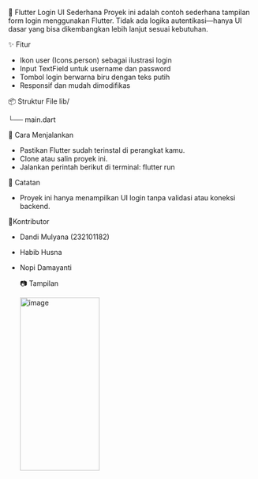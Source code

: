 📱 Flutter Login UI Sederhana
Proyek ini adalah contoh sederhana tampilan form login menggunakan Flutter. Tidak ada logika autentikasi—hanya UI dasar yang bisa dikembangkan lebih lanjut sesuai kebutuhan.

✨ Fitur
- Ikon user (Icons.person) sebagai ilustrasi login
- Input TextField untuk username dan password
- Tombol login berwarna biru dengan teks putih
- Responsif dan mudah dimodifikas

📦 Struktur File
lib/

  └── main.dart

🚀 Cara Menjalankan
- Pastikan Flutter sudah terinstal di perangkat kamu.
- Clone atau salin proyek ini.
- Jalankan perintah berikut di terminal:
flutter run

📌 Catatan
- Proyek ini hanya menampilkan UI login tanpa validasi atau koneksi backend.

💪Kontributor
- Dandi Mulyana (232101182)
- Habib Husna
- Nopi Damayanti

  📷 Tampilan
  
  <img width="161" height="350" alt="image" src="https://github.com/user-attachments/assets/334d200c-c22c-4d66-86da-f0e248697a64" />

  
